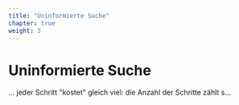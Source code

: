 ```yaml
---
title: "Uninformierte Suche"
chapter: true
weight: 3
---
```



# Uninformierte Suche

... jeder Schritt "kostet" gleich viel: die Anzahl der Schritte zählt s...

